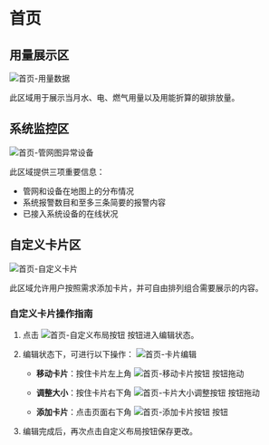 # 首页

## 用量展示区

![首页-用量数据](/首页/首页-用量数据.png)

此区域用于展示当月水、电、燃气用量以及用能折算的碳排放量。

## 系统监控区

![首页-管网图异常设备](/首页/首页-管网图异常设备.png)

此区域提供三项重要信息：
- 管网和设备在地图上的分布情况
- 系统报警数目和至多三条简要的报警内容
- 已接入系统设备的在线状况

## 自定义卡片区

![首页-自定义卡片](/首页/首页-自定义卡片.png)

此区域允许用户按照需求添加卡片，并可自由排列组合需要展示的内容。

### 自定义卡片操作指南

1. 点击 ![首页-自定义布局按钮](/首页/首页-自定义布局按钮.jpg) 按钮进入编辑状态。

2. 编辑状态下，可进行以下操作：
   ![首页-卡片编辑](/首页/首页-卡片编辑.png)

   - **移动卡片**：按住卡片左上角 ![首页-移动卡片按钮](/首页/首页-移动卡片按钮.jpg) 按钮拖动
   
   - **调整大小**：按住卡片右下角 ![首页-卡片大小调整按钮](/首页/首页-卡片大小调整按钮.jpg) 按钮拖动
   
   - **添加卡片**：点击页面右下角 ![首页-添加卡片按钮](/首页/首页-添加卡片按钮.png) 按钮

3. 编辑完成后，再次点击自定义布局按钮保存更改。